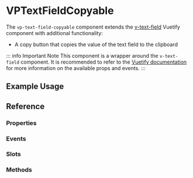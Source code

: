 # VPTextFieldCopyable

The `vp-text-field-copyable` component extends the [v-text-field](https://vuetifyjs.com/en/api/v-text-field/) Vuetify component with additional functionality:

* A copy button that copies the value of the text field to the clipboard

::: info Important Note
This component is a wrapper around the `v-text-field` component. It is recommended to refer to the [Vuetify documentation](https://vuetifyjs.com/en/api/v-text-field/) for more information on the available props and events.
:::

## Example Usage

<v-container fluid class="demo-container">
 <VPTextFieldCopyable value="Example Value" label="Example Copyable Text Field" @copied="$toast.fire({ icon: 'success', title: 'Copied' })" @copy-failed="$toast.fire({ icon: 'error', title: 'Failed to Copy' })" />
</v-container>

## Reference

### Properties

<PropsTable encoded="W10=" />

### Events

<EventsTable encoded="W3sibmFtZSI6ImNvcGllZCIsImRlc2NyaXB0aW9uIjoiRW1pdHRlZCB3aGVuIHRoZSB2YWx1ZSBpcyBzdWNjZXNzZnVsbHkgY29waWVkIHRvIHRoZSBjbGlwYm9hcmQiLCJwcm9wZXJ0aWVzIjpbeyJ0eXBlIjp7Im5hbWVzIjpbInN0cmluZyJdfSwibmFtZSI6InZhbHVlIiwiZGVzY3JpcHRpb24iOiJUaGUgdmFsdWUgdGhhdCB3YXMgY29waWVkIn1dfSx7Im5hbWUiOiJjb3B5LWZhaWxlZCIsImRlc2NyaXB0aW9uIjoiRW1pdHRlZCB3aGVuIHRoZSB2YWx1ZSBmYWlscyB0byBiZSBjb3BpZWQgdG8gdGhlIGNsaXBib2FyZCJ9XQ==" />

### Slots

<SlotsTable encoded="W3sibmFtZSI6InNsb3QiLCJzY29wZWQiOnRydWUsImJpbmRpbmdzIjpbeyJuYW1lIjoibmFtZSIsInRpdGxlIjoiYmluZGluZyJ9XX1d" />

### Methods

<MethodsTable encoded="W10=" />
